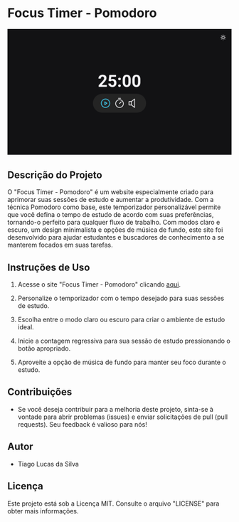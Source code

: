 # Focus Timer - Pomodoro

![Imagem de demonstração do site](.github/preview.jpg)

## Descrição do Projeto

O "Focus Timer - Pomodoro" é um website especialmente criado para aprimorar suas sessões de estudo e aumentar a produtividade. Com a técnica Pomodoro como base, este temporizador personalizável permite que você defina o tempo de estudo de acordo com suas preferências, tornando-o perfeito para qualquer fluxo de trabalho. Com modos claro e escuro, um design minimalista e opções de música de fundo, este site foi desenvolvido para ajudar estudantes e buscadores de conhecimento a se manterem focados em suas tarefas.

## Instruções de Uso

1. Acesse o site "Focus Timer - Pomodoro" clicando [aqui](https://homermau.github.io/FocusTimer/).

2. Personalize o temporizador com o tempo desejado para suas sessões de estudo.

3. Escolha entre o modo claro ou escuro para criar o ambiente de estudo ideal.

4. Inicie a contagem regressiva para sua sessão de estudo pressionando o botão apropriado.

5. Aproveite a opção de música de fundo para manter seu foco durante o estudo.

## Contribuições

- Se você deseja contribuir para a melhoria deste projeto, sinta-se à vontade para abrir problemas (issues) e enviar solicitações de pull (pull requests). Seu feedback é valioso para nós!

## Autor

- Tiago Lucas da Silva

## Licença

Este projeto está sob a Licença MIT. Consulte o arquivo "LICENSE" para obter mais informações.

